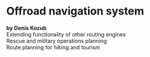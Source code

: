# Offroad navigation system
__by Denis Kozub__  
Extending functionality of other routing engines  
Rescue and military operations planning  
Route planning for hiking and tourism  
